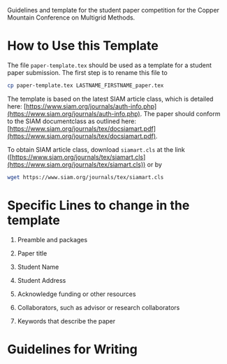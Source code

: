 Guidelines and template for the student paper competition for the Copper Mountain Conference on Multigrid Methods.

# How to Use this Template

The file `paper-template.tex` should be used as a template for a student paper submission.  The first step is to rename this file to
```bash
cp paper-template.tex LASTNAME_FIRSTNAME_paper.tex
```

The template is based on the latest SIAM article class, which is detailed here: [https://www.siam.org/journals/auth-info.php](https://www.siam.org/journals/auth-info.php).  The paper should conform to the SIAM documentclass as outlined here: [https://www.siam.org/journals/tex/docsiamart.pdf](https://www.siam.org/journals/tex/docsiamart.pdf).

To obtain SIAM article class, download `siamart.cls` at the link ([https://www.siam.org/journals/tex/siamart.cls](https://www.siam.org/journals/tex/siamart.cls)) or by
```bash
wget https://www.siam.org/journals/tex/siamart.cls
```

# Specific Lines to change in the template

1. Preamble and packages

2. Paper title

3. Student Name

4. Student Address

5. Acknowledge funding or other resources

6. Collaborators, such as advisor or research collaborators

7. Keywords that describe the paper

# Guidelines for Writing
